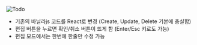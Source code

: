 ![Todo](https://github.com/user-attachments/assets/9dcee1ab-5e43-47c8-bbe4-dcf7ec16b150)

- 기존의 바닐라js 코드를 React로 변경 (Create, Update, Delete 기본에 충실함)
- 편집 버튼을 누르면 확인/취소 버튼이 뜨게 함 (Enter/Esc 키로도 가능)
- 편집 모드에서는 한번에 한줄만 수정 가능
